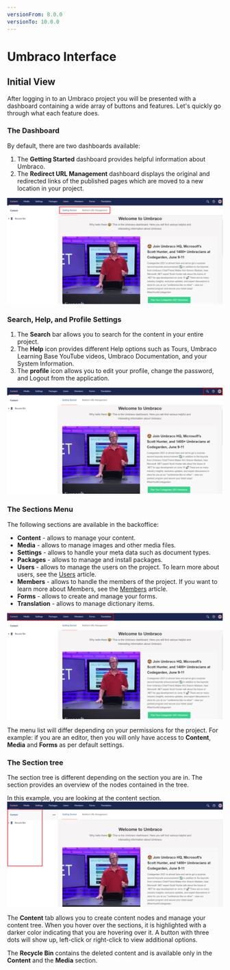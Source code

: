 ```yaml
---
versionFrom: 8.0.0
versionTo: 10.0.0
---
```


# Umbraco Interface

## Initial View

After logging in to an Umbraco project you will be presented with a dashboard containing a wide array of buttons and features. Let's quickly go through what each feature does.

### The Dashboard

By default, there are two dashboards available:

1. The **Getting Started** dashboard provides helpful information about Umbraco.
2. The **Redirect URL Management** dashboard displays the original and redirected links of the published pages which are moved to a new location in your project.

![The Dashboard](images/The-Dashboards-v9.png)

### Search, Help, and Profile Settings

1. The **Search** bar allows you to search for the content in your entire project.
2. The **Help** icon provides different Help options such as Tours, Umbraco Learning Base YouTube videos, Umbraco Documentation, and your System Information.
3. The **profile** icon allows you to edit your profile, change the password, and Logout from the application.

![Search, help and profile.](images/Search-and-help-v9.png)

### The Sections Menu

The following sections are available in the backoffice:

- **Content** - allows to manage your content.
- **Media** - allows to manage images and other media files.
- **Settings** - allows to handle your meta data such as document types.
- **Packages** - allows to manage and install packages.
- **Users** - allows to manage the users on the project. To learn more about users, see the [Users](../../../fundamentals/data/users.md) article.
- **Members** - allows to handle the members of the project. If you want to learn more about Members, see the [Members](../../../fundamentals/data/members.md) article.
- **Forms** - allows to create and manage your forms.
- **Translation** - allows to manage dictionary items.  

![The Sections Menu.](images/The-Section-Menu-v9.png)

The menu list will differ depending on your permissions for the project. For example: if you are an editor, then you will only have access to **Content**, **Media** and **Forms** as per default settings.

### The Section tree

The section tree is different depending on the section you are in. The section provides an overview of the nodes contained in the tree.

In this example, you are looking at the content section.
![This is an arrow that points to the section tree on the left.](images/The-Section-Tree-v9.png)

The **Content** tab allows you to create content nodes and manage your content tree. When you hover over the sections, it is highlighted with a darker color indicating that you are hovering over it. A button with three dots will show up, left-click or right-click to view additional options.

The **Recycle Bin** contains the deleted content and is available only in the **Content** and the **Media** section.
